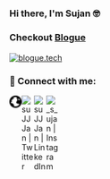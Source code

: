 ### Hi there, I'm Sujan 🤓

### Checkout [Blogue](https://blogue.tech)
[<img align="center" alt="blogue.tech"  src="https://blogue.tech/static/images/coffee.gif" />][website]

### 🤝 Connect with me:

[<img align="left" alt="sujjjan.ml" width="22px" src="https://raw.githubusercontent.com/iconic/open-iconic/master/svg/globe.svg" />][website]
[<img align="left" alt="suJJJan | Twitter" width="22px" src="https://cdn.jsdelivr.net/npm/simple-icons@v3/icons/twitter.svg" />][twitter]
[<img align="left" alt="suJJJan | LinkedIn" width="22px" src="https://cdn.jsdelivr.net/npm/simple-icons@v3/icons/linkedin.svg" />][linkedin]
[<img align="left" alt="_s_ujan | Instagram" width="22px" src="https://cdn.jsdelivr.net/npm/simple-icons@v3/icons/instagram.svg" />][instagram]

<br />
<br />


[website]: https://sujanchhetri.dev
[twitter]: https://twitter.com/suJJJan
[instagram]: https://instagram.com/_s_ujan
[linkedin]: https://linkedin.com/in/suJJJan



